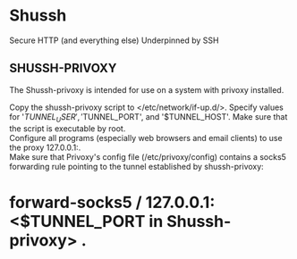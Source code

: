Shussh
======

Secure HTTP (and everything else) Underpinned by SSH

SHUSSH-PRIVOXY
----

The Shussh-privoxy is intended for use on a system with privoxy installed.  

Copy the shussh-privoxy script to </etc/network/if-up.d/>.  Specify values for '$TUNNEL_USER', '$TUNNEL_PORT', and '$TUNNEL_HOST'.  Make sure that the script is executable by root.  
Configure all programs (especially web browsers and email clients) to use the proxy 127.0.0.1:<port on which Privoxy is listening>.  
Make sure that Privoxy's config file (/etc/privoxy/config) contains a socks5 forwarding rule pointing to the tunnel established by shussh-privoxy:
#        forward-socks5         /       127.0.0.1:<$TUNNEL_PORT in Shussh-privoxy> .

